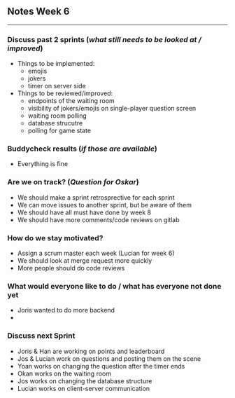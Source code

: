 ## Notes Week 6

---

### Discuss past 2 sprints (_what still needs to be looked at / improved_)
- Things to be implemented: 
    * emojis
    * jokers
    * timer on server side
- Things to be reviewed/improved: 
    * endpoints of the waiting room
    * visibility of jokers/emojis on single-player question screen
    * waiting room polling
    * database strucutre
    * polling for game state

### Buddycheck results (_if those are available_)
- Everything is fine

### Are we on track? (_Question for Oskar_)
- We should make a sprint retrosprective for each sprint
- We can move issues to another sprint, but be aware of them
- We should have all must have done by week 8
- We should have more comments/code reviews on gitlab

### How do we stay motivated?
- Assign a scrum master each week (Lucian for week 6)
- We should look at merge request more quickly
- More people should do code reviews

### What would everyone like to do / what has everyone __not__ done yet
- Joris wanted to do more backend
- 
### Discuss next Sprint
- Joris & Han are working on points and leaderboard
- Jos & Lucian work on questions and posting them on the scene
- Yoan works on changing the question after the timer ends
- Okan works on the waiting room
- Jos works on changing the database structure
- Lucian works on client-server communication
